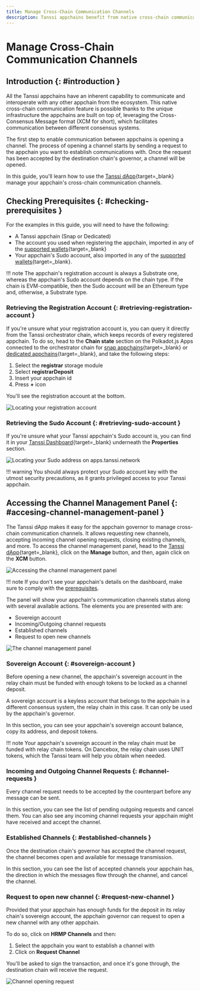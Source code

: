 ```yaml
---
title: Manage Cross-Chain Communication Channels
description: Tanssi appchains benefit from native cross-chain communication, which allows fast and secure bridging leveraging the architecture they are built on top of.
---
```


# Manage Cross-Chain Communication Channels

## Introduction {: #introduction }

All the Tanssi appchains have an inherent capability to communicate and interoperate with any other appchain from the ecosystem. This native cross-chain communication feature is possible thanks to the unique infrastructure the appchains are built on top of, leveraging the Cross-Consensus Message format (XCM for short), which facilitates communication between different consensus systems.

The first step to enable communication between appchains is opening a channel. The process of opening a channel starts by sending a request to the appchain you want to establish communications with. Once the request has been accepted by the destination chain's governor, a channel will be opened. 

In this guide, you'll learn how to use the [Tanssi dApp](https://apps.tanssi.network){target=\_blank} manage your appchain's cross-chain communication channels.

## Checking Prerequisites {: #checking-prerequisites }

For the examples in this guide, you will need to have the following:

- A Tanssi appchain (Snap or Dedicated)
- The account you used when registering the appchain, imported in any of the [supported wallets](/builders/deploy/dapp/#supported-wallets){target=\_blank}
- Your appchain's Sudo account, also imported in any of the [supported wallets](/builders/deploy/dapp/#supported-wallets){target=\_blank}. 

!!! note
    The appchain's registration account is always a Substrate one, whereas the appchain's Sudo account depends on the chain type. If the chain is EVM-compatible, then the Sudo account will be an Ethereum type and, otherwise, a Substrate type.

### Retrieving the Registration Account {: #retrieving-registration-account }

If you're unsure what your registration account is, you can query it directly from the Tanssi orchestrator chain, which keeps records of every registered appchain. To do so, head to the **Chain state** section on the Polkadot.js Apps connected to the orchestrator chain for [snap appchains](https://polkadot.js.org/apps/?rpc=wss%3A%2F%2Ffraa-flashbox-rpc.a.stagenet.tanssi.network#/chainstate){target=\_blank} or [dedicated appchains](https://polkadot.js.org/apps/?rpc=wss%3A%2F%2Ffraa-dancebox-rpc.a.dancebox.tanssi.network#/chainstate){target=\_blank}, and take the following steps:

1. Select the **registrar** storage module
2. Select **registrarDeposit**
3. Insert your appchain id
4. Press **+** icon

You'll see the registration account at the bottom.

![Locating your registration account](/images/builders/manage/dapp/xcm-channels/xcm-channels-1.webp)

### Retrieving the Sudo Account {: #retrieving-sudo-account }

If you're unsure what your Tanssi appchain's Sudo account is, you can find it in your [Tanssi Dashboard](https://apps.tanssi.network){target=\_blank} underneath the **Properties** section.

![Locating your Sudo address on apps.tanssi.network](/images/builders/manage/dapp/xcm-channels/xcm-channels-2.webp)

!!! warning
    You should always protect your Sudo account key with the utmost security precautions, as it grants privileged access to your Tanssi appchain.

## Accessing the Channel Management Panel {: #accesing-channel-management-panel }

The Tanssi dApp makes it easy for the appchain governor to manage cross-chain communication channels. It allows requesting new channels, accepting incoming channel opening requests, closing existing channels, and more. To access the channel management panel, head to the [Tanssi dApp](https://apps.tanssi.network/){target=\_blank}, click on the **Manage** button, and then, again click on the **XCM** button.

![Accessing the channel management panel](/images/builders/manage/dapp/xcm-channels/xcm-channels-3.webp)

!!! note
    If you don't see your appchain's details on the dashboard, make sure to comply with the [prerequisites](#checking-prerequisites).

The panel will show your appchain's communication channels status along with several available actions. The elements you are presented with are:

- Sovereign account
- Incoming/Outgoing channel requests
- Established channels
- Request to open new channels

![The channel management panel](/images/builders/manage/dapp/xcm-channels/xcm-channels-4.webp)

### Sovereign Account {: #sovereign-account }

Before opening a new channel, the appchain's sovereign account in the relay chain must be funded with enough tokens to be locked as a channel deposit.

A sovereign account is a keyless account that belongs to the appchain in a different consensus system, the relay chain in this case. It can only be used by the appchain's governor.

In this section, you can see your appchain's sovereign account balance, copy its address, and deposit tokens.

!!! note
    Your appchain's sovereign account in the relay chain must be funded with relay chain tokens. On Dancebox, the relay chain uses UNIT tokens, which the Tanssi team will help you obtain when needed.

### Incoming and Outgoing Channel Requests {: #channel-requests }

Every channel request needs to be accepted by the counterpart before any message can be sent. 

In this section, you can see the list of pending outgoing requests and cancel them. You can also see any incoming channel requests your appchain might have received and accept the channel. 

### Established Channels {: #established-channels }

Once the destination chain's governor has accepted the channel request, the channel becomes open and available for message transmission.

In this section, you can see the list of accepted channels your appchain has, the direction in which the messages flow through the channel, and cancel the channel.

### Request to open new channel {: #request-new-channel }

Provided that your appchain has enough funds for the deposit in its relay chain's sovereign account, the appchain governor can request to open a new channel with any other appchain. 

To do so, click on **HRMP Channels** and then:

1. Select the appchain you want to establish a channel with
2. Click on **Request Channel**

You'll be asked to sign the transaction, and once it's gone through, the destination chain will receive the request. 

![Channel opening request](/images/builders/manage/dapp/xcm-channels/xcm-channels-5.webp)
